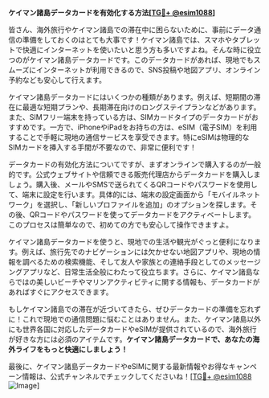 **ケイマン諸島データカードを有効化する方法[[TG💪+ @esim1088](https://t.me/s/esim1088)]**

皆さん、海外旅行やケイマン諸島での滞在中に困らないために、事前にデータ通信の準備をしておくのはとても大事です！ケイマン諸島では、スマホやタブレットで快適にインターネットを使いたいと思う方も多いですよね。そんな時に役立つのがケイマン諸島データカードです。このデータカードがあれば、現地でもスムーズにインターネットが利用できるので、SNS投稿や地図アプリ、オンライン予約なども安心して行えます。

ケイマン諸島データカードにはいくつかの種類があります。例えば、短期間の滞在に最適な短期プランや、長期滞在向けのロングステイプランなどがあります。また、SIMフリー端末を持っている方は、SIMカードタイプのデータカードがおすすめです。一方で、iPhoneやiPadをお持ちの方は、eSIM（電子SIM）を利用することで手軽に現地の通信サービスを享受できます。特にeSIMは物理的なSIMカードを挿入する手間が不要なので、非常に便利です！

データカードの有効化方法についてですが、まずオンラインで購入するのが一般的です。公式ウェブサイトや信頼できる販売代理店からデータカードを購入しましょう。購入後、メールやSMSで送られてくるQRコードやパスワードを使用して、端末に設定を行います。具体的には、端末の設定画面から「モバイルネットワーク」を選択し、「新しいプロファイルを追加」のオプションを探します。その後、QRコードやパスワードを使ってデータカードをアクティベートします。このプロセスは簡単なので、初めての方でも安心して操作できますよ。

ケイマン諸島データカードを使うと、現地での生活や観光がぐっと便利になります。例えば、旅行先でのナビゲーションには欠かせない地図アプリや、現地の情報を調べるための検索機能、そして友人や家族との連絡手段としてのメッセージングアプリなど、日常生活全般にわたって役立ちます。さらに、ケイマン諸島ならではの美しいビーチやマリンアクティビティに関する情報も、データカードがあればすぐにアクセスできます。

もしケイマン諸島での滞在が近づいてきたら、ぜひデータカードの準備を忘れずに！これで現地での通信問題に悩むことはありません。また、ケイマン諸島以外にも世界各国に対応したデータカードやeSIMが提供されているので、海外旅行が好きな方には必須のアイテムです。**ケイマン諸島データカードで、あなたの海外ライフをもっと快適にしましょう！**

最後に、ケイマン諸島データカードやeSIMに関する最新情報やお得なキャンペーン情報は、公式チャンネルでチェックしてくださいね！[[TG💪+ @esim1088](https://t.me/s/esim1088) ![Image](https://i.postimg.cc/Y0z9fWf4/image.png)]